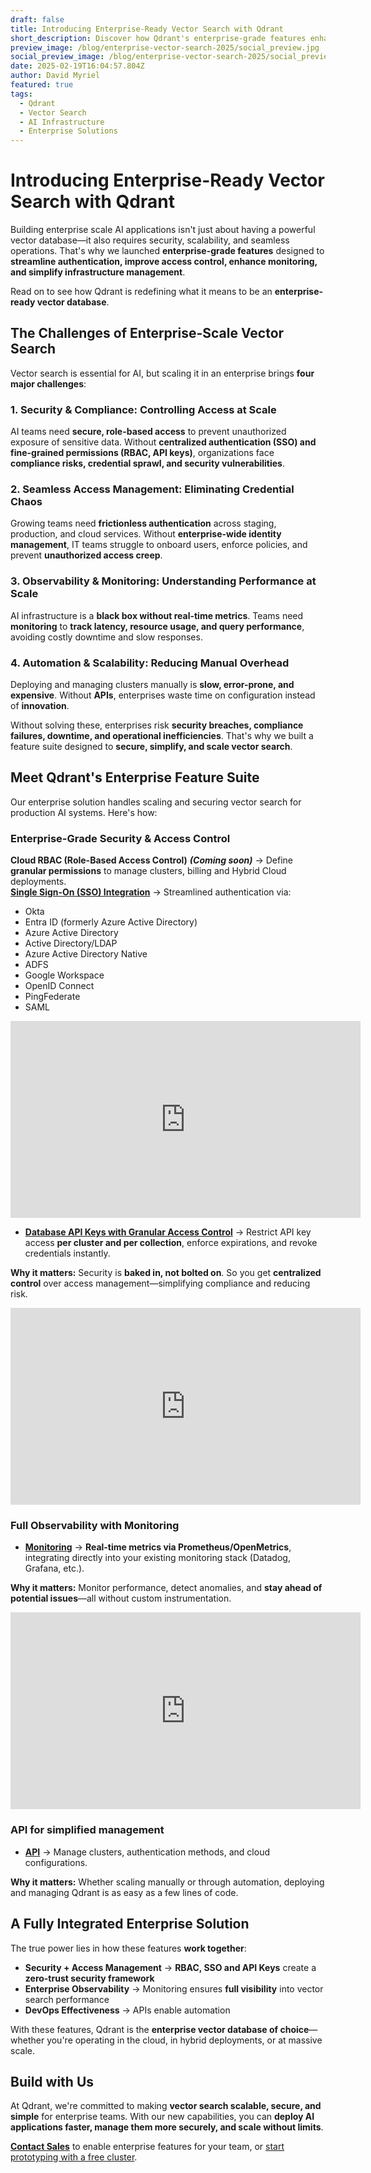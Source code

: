 ```yaml
---
draft: false
title: Introducing Enterprise-Ready Vector Search with Qdrant
short_description: Discover how Qdrant's enterprise-grade features enhance security, scalability, and seamless operations for AI applications.
preview_image: /blog/enterprise-vector-search-2025/social_preview.jpg
social_preview_image: /blog/enterprise-vector-search-2025/social_preview.jpg
date: 2025-02-19T16:04:57.804Z
author: David Myriel
featured: true
tags:
  - Qdrant
  - Vector Search
  - AI Infrastructure
  - Enterprise Solutions
---
```


# Introducing Enterprise-Ready Vector Search with Qdrant

Building enterprise scale AI applications isn't just about having a powerful vector database—it also requires security, scalability, and seamless operations. That's why we launched **enterprise-grade features** designed to **streamline authentication, improve access control, enhance monitoring, and simplify infrastructure management**.

Read on to see how Qdrant is redefining what it means to be an **enterprise-ready vector database**.

## The Challenges of Enterprise-Scale Vector Search

Vector search is essential for AI, but scaling it in an enterprise brings **four major challenges**:

### 1. Security & Compliance: Controlling Access at Scale

AI teams need **secure, role-based access** to prevent unauthorized exposure of sensitive data. Without **centralized authentication (SSO) and fine-grained permissions (RBAC, API keys)**, organizations face **compliance risks, credential sprawl, and security vulnerabilities**. 

### 2. Seamless Access Management: Eliminating Credential Chaos

Growing teams need **frictionless authentication** across staging, production, and cloud services. Without **enterprise-wide identity management**, IT teams struggle to onboard users, enforce policies, and prevent **unauthorized access creep**.

### 3. Observability & Monitoring: Understanding Performance at Scale

AI infrastructure is a **black box without real-time metrics**. Teams need **monitoring** to **track latency, resource usage, and query performance**, avoiding costly downtime and slow responses. 

### 4. Automation & Scalability: Reducing Manual Overhead

Deploying and managing clusters manually is **slow, error-prone, and expensive**. Without **APIs**, enterprises waste time on configuration instead of **innovation**. 

Without solving these, enterprises risk **security breaches, compliance failures, downtime, and operational inefficiencies**. That's why we built a feature suite designed to **secure, simplify, and scale vector search**.

## Meet Qdrant's Enterprise Feature Suite

Our enterprise solution handles scaling and securing vector search for production AI systems. Here's how:

### Enterprise-Grade Security & Access Control

**Cloud RBAC (Role-Based Access Control)** ***(Coming soon)*** → Define **granular permissions** to manage clusters, billing and Hybrid Cloud deployments.  
[**Single Sign-On (SSO) Integration**](https://qdrant.tech/documentation/cloud/qdrant-cloud-setup/#enterprise-single-sign-on-sso) → Streamlined authentication via:  
- Okta   
- Entra ID (formerly Azure Active Directory)  
- Azure Active Directory  
- Active Directory/LDAP  
- Azure Active Directory Native  
- ADFS  
- Google Workspace  
- OpenID Connect  
- PingFederate  
- SAML  

<iframe width="560" height="315" src="https://www.youtube.com/embed/EtUcA-MCZJM?si=RT2qMkA1pzbIWZA5" title="YouTube video player" frameborder="0" allow="accelerometer; autoplay; clipboard-write; encrypted-media; gyroscope; picture-in-picture; web-share" referrerpolicy="strict-origin-when-cross-origin" allowfullscreen></iframe>

- [**Database API Keys with Granular Access Control**](https://qdrant.tech/documentation/cloud/authentication/) → Restrict API key access **per cluster and per collection**, enforce expirations, and revoke credentials instantly.

**Why it matters:** Security is **baked in, not bolted on**. So you get **centralized control** over access management—simplifying compliance and reducing risk.

<iframe width="560" height="315" src="https://www.youtube.com/embed/3c-8tcBIVdQ?si=Kh_tcmTVGjPnq7Zh" title="YouTube video player" frameborder="0" allow="accelerometer; autoplay; clipboard-write; encrypted-media; gyroscope; picture-in-picture; web-share" referrerpolicy="strict-origin-when-cross-origin" allowfullscreen></iframe> 

### Full Observability with Monitoring

* [**Monitoring**](https://qdrant.tech/documentation/guides/monitoring/) → **Real-time metrics via Prometheus/OpenMetrics**, integrating directly into your existing monitoring stack (Datadog, Grafana, etc.).

**Why it matters:** Monitor performance, detect anomalies, and **stay ahead of potential issues**—all without custom instrumentation.

<iframe width="560" height="315" src="https://www.youtube.com/embed/pKPP-tL5_6w?si=ECiPZ-7D9usG-uIF" title="YouTube video player" frameborder="0" allow="accelerometer; autoplay; clipboard-write; encrypted-media; gyroscope; picture-in-picture; web-share" referrerpolicy="strict-origin-when-cross-origin" allowfullscreen></iframe>

### API for simplified management

* [**API**](https://qdrant.tech/documentation/cloud/authentication/) → Manage clusters, authentication methods, and cloud configurations. 

**Why it matters:** Whether scaling manually or through automation, deploying and managing Qdrant is as easy as a few lines of code.

## A Fully Integrated Enterprise Solution

The true power lies in how these features **work together**:

* **Security \+ Access Management** → **RBAC, SSO and API Keys** create a **zero-trust security framework**  
* **Enterprise Observability** → Monitoring ensures **full visibility** into vector search performance  
* **DevOps Effectiveness** → APIs enable automation

With these features, Qdrant is the **enterprise vector database of choice**—whether you're operating in the cloud, in hybrid deployments, or at massive scale.

## Build with Us

At Qdrant, we're committed to making **vector search scalable, secure, and simple** for enterprise teams. With our new capabilities, you can **deploy AI applications faster, manage them more securely, and scale without limits**.

[**Contact Sales**](https://qdrant.tech/contact-us/) to enable enterprise features for your team, or [start prototyping with a free cluster](https://login.cloud.qdrant.io/u/signup/identifier?state=hKFo2SAxeFNkY0JxeTMwUmpsRk15SFRUR2dFbmFYcjJUdnpHc6Fur3VuaXZlcnNhbC1sb2dpbqN0aWTZIFpOOTQ4S21uUEVlM3o1WUx1QnMzSUlrMmlIR1NtV1JCo2NpZNkgckkxd2NPUEhPTWRlSHVUeDR4MWtGMEtGZFE3d25lemc). 